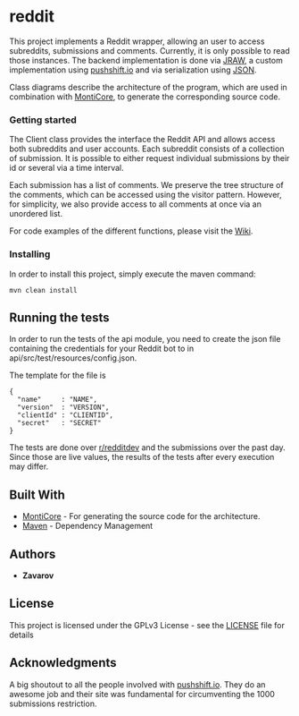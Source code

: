 # reddit

This project implements a Reddit wrapper, allowing an user to access subreddits, submissions and comments.
Currently, it is only possible to read those instances.
The backend implementation is done via [JRAW](https://github.com/mattbdean/JRAW), a custom implementation using 
[pushshift.io](https://pushshift.io/) and via serialization using [JSON](https://en.wikipedia.org/wiki/JSON).

Class diagrams describe the architecture of the program, which are used in combination with [MontiCore](http://www.monticore.de/),
to generate the corresponding source code.

### Getting started

The Client class provides the interface the Reddit API and allows access both subreddits and user accounts.
Each subreddit consists of a collection of submission. It is possible to either request individual submissions by their
id or several via a time interval. 

Each submission has a list of comments. We preserve the tree structure of the comments, which can be
accessed using the visitor pattern. However, for simplicity, we also provide access to all comments
at once via an unordered list.

For code examples of the different functions, please visit the [Wiki](https://github.com/Zavarov/reddit/wiki).

### Installing

In order to install this project, simply execute the maven command:

```
mvn clean install
```

## Running the tests

In order to run the tests of the api module, you need to create the json file containing the credentials for your Reddit bot to in api/src/test/resources/config.json.

The template for the file is
```
{
  "name"     : "NAME",
  "version"  : "VERSION",
  "clientId" : "CLIENTID",
  "secret"   : "SECRET"
}
```

The tests are done over [r/redditdev](https://www.reddit.com/r/redditdev/) and the submissions over the past day.
Since those are live values, the results of the tests after every execution may differ.

## Built With

* [MontiCore](https://github.com/MontiCore/monticore) - For generating the source code for the architecture.
* [Maven](https://maven.apache.org/) - Dependency Management

## Authors

* **Zavarov**

## License

This project is licensed under the GPLv3 License - see the [LICENSE](LICENSE) file for details

## Acknowledgments
A big shoutout to all the people involved with [pushshift.io](https://pushshift.io/). They do an awesome job
and their site was fundamental for circumventing the 1000 submissions restriction.